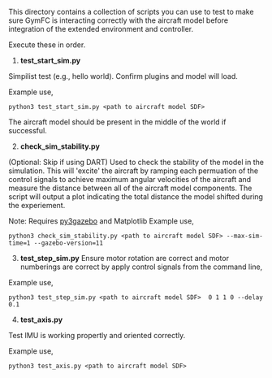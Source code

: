 This directory contains a collection of scripts you can use to test to make sure GymFC is
interacting correctly with the aircraft model before integration of the
extended environment and controller. 

Execute these in order.

1) **test_start_sim.py**

Simpilist test (e.g., hello world). Confirm plugins and model will load.

Example use,
```
python3 test_start_sim.py <path to aircraft model SDF>
```

The aircraft model should be present in the middle of the world if successful. 

2) **check_sim_stability.py**

(Optional: Skip if using DART) Used to check the stability of the model in the simulation. This will 'excite'
the aircraft by ramping each permuation of the control signals to achieve
maximum angular velocities of the aircraft and measure the distance between all of the aircraft model components. 
The script will
output a plot indicating the total distance the model shifted during the
experiement.  

Note: Requires [py3gazebo](https://github.com/wil3/py3gazebo) and Matplotlib
Example use,
```
python3 check_sim_stability.py <path to aircraft model SDF> --max-sim-time=1 --gazebo-version=11
```


3) **test_step_sim.py**
Ensure motor rotation are correct and motor numberings are correct by apply control signals from the command line, 

Example use,
```
python3 test_step_sim.py <path to aircraft model SDF>  0 1 1 0 --delay 0.1
```

4) **test_axis.py**

Test IMU is working propertly and oriented correctly.

Example use,
```
python3 test_axis.py <path to aircraft model SDF>
```
